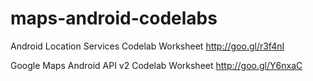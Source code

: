 maps-android-codelabs
=====================

Android Location Services Codelab Worksheet
http://goo.gl/r3f4nI

Google Maps Android API v2 Codelab Worksheet
http://goo.gl/Y6nxaC

